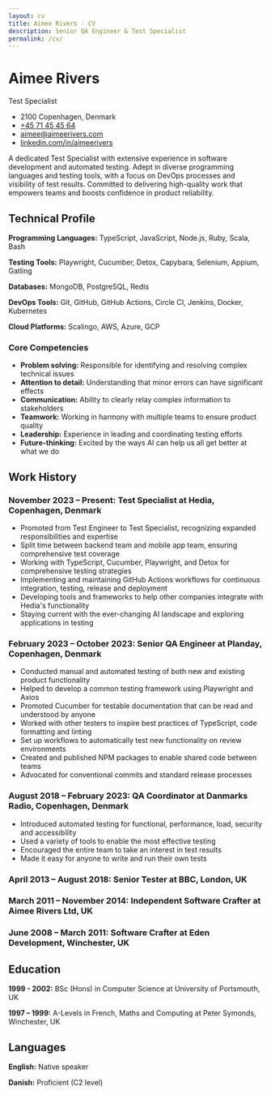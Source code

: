 ```yaml
---
layout: cv
title: Aimee Rivers - CV
description: Senior QA Engineer & Test Specialist
permalink: /cv/
---
```


<div class="cv-header">
  <div class="cv-header-left">
    <h1>Aimee Rivers</h1>
    <div class="cv-subtitle">Test Specialist</div>
  </div>
  <ul class="cv-contact">
    <li>2100 Copenhagen, Denmark</li>
    <li><a href="tel:+4571454564">+45 71 45 45 64</a></li>
    <li><a href="mailto:aimee@aimeerivers.com">aimee@aimeerivers.com</a></li>
    <li><a href="https://linkedin.com/in/aimeerivers">linkedin.com/in/aimeerivers</a></li>
  </ul>
</div>

A dedicated Test Specialist with extensive experience in software development and automated testing. Adept in diverse programming languages and testing tools, with a focus on DevOps processes and visibility of test results. Committed to delivering high-quality work that empowers teams and boosts confidence in product reliability.

## Technical Profile

**Programming Languages:** TypeScript, JavaScript, Node.js, Ruby, Scala, Bash

**Testing Tools:** Playwright, Cucumber, Detox, Capybara, Selenium, Appium, Gatling

**Databases:** MongoDB, PostgreSQL, Redis

**DevOps Tools:** Git, GitHub, GitHub Actions, Circle CI, Jenkins, Docker, Kubernetes

**Cloud Platforms:** Scalingo, AWS, Azure, GCP

### Core Competencies

- **Problem solving:** Responsible for identifying and resolving complex technical issues
- **Attention to detail:** Understanding that minor errors can have significant effects
- **Communication:** Ability to clearly relay complex information to stakeholders
- **Teamwork:** Working in harmony with multiple teams to ensure product quality
- **Leadership:** Experience in leading and coordinating testing efforts
- **Future-thinking:** Excited by the ways AI can help us all get better at what we do

## Work History

### November 2023 – Present: Test Specialist at Hedia, Copenhagen, Denmark

- Promoted from Test Engineer to Test Specialist, recognizing expanded responsibilities and expertise
- Split time between backend team and mobile app team, ensuring comprehensive test coverage
- Working with TypeScript, Cucumber, Playwright, and Detox for comprehensive testing strategies
- Implementing and maintaining GitHub Actions workflows for continuous integration, testing, release and deployment
- Developing tools and frameworks to help other companies integrate with Hedia's functionality
- Staying current with the ever-changing AI landscape and exploring applications in testing

### February 2023 – October 2023: Senior QA Engineer at Planday, Copenhagen, Denmark

- Conducted manual and automated testing of both new and existing product functionality
- Helped to develop a common testing framework using Playwright and Axios
- Promoted Cucumber for testable documentation that can be read and understood by anyone
- Worked with other testers to inspire best practices of TypeScript, code formatting and linting
- Set up workflows to automatically test new functionality on review environments
- Created and published NPM packages to enable shared code between teams
- Advocated for conventional commits and standard release processes

### August 2018 – February 2023: QA Coordinator at Danmarks Radio, Copenhagen, Denmark

- Introduced automated testing for functional, performance, load, security and accessibility
- Used a variety of tools to enable the most effective testing
- Encouraged the entire team to take an interest in test results
- Made it easy for anyone to write and run their own tests

### April 2013 – August 2018: Senior Tester at BBC, London, UK

### March 2011 – November 2014: Independent Software Crafter at Aimee Rivers Ltd, UK

### June 2008 – March 2011: Software Crafter at Eden Development, Winchester, UK

## Education

**1999 - 2002:** BSc (Hons) in Computer Science at University of Portsmouth, UK

**1997 – 1999:** A-Levels in French, Maths and Computing at Peter Symonds, Winchester, UK

## Languages

**English:** Native speaker

**Danish:** Proficient (C2 level)
